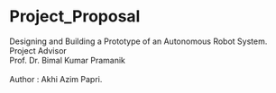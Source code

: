 # Project_Proposal
Designing and Building a Prototype of an Autonomous Robot System. <br>
Project Advisor<br>
Prof. Dr. Bimal Kumar Pramanik<br>
<br>
Author : Akhi Azim Papri.

